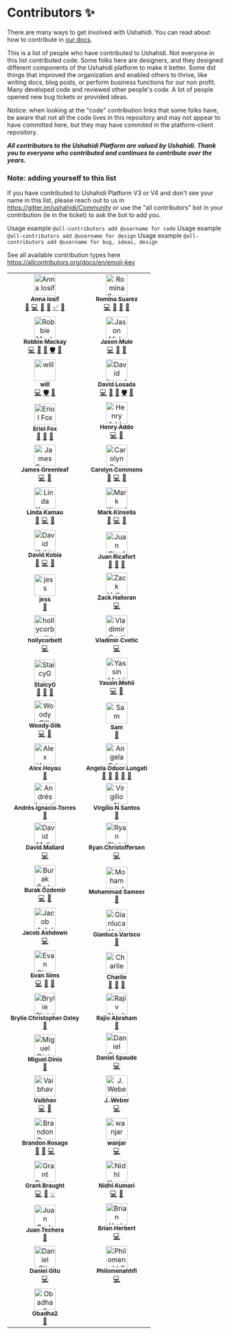 # Contributors ✨

There are many ways to get involved with Ushahidi. You can read about how to contribute in [our docs](https://docs.ushahidi.com/platform-developer-documentation/contributing-or-getting-involved).

This is a list of people who have contributed to Ushahidi. Not everyone in this list contributed code. Some folks here are designers, and they designed different components of the Ushahidi platform to make it better. Some did things that improved the organization and enabled others to thrive, like writing docs, blog posts, or perform business functions for our non profit. Many developed code and reviewed other people's code. A lot of people opened new bug tickets or provided ideas. 

Notice: when looking at the "code" contribution links that some folks have, be aware that not all the code lives in this repository and may not appear to have committed here, but they may have commited in the platform-client repository. 

***All contributors to the Ushahidi Platform are valued by Ushahidi. Thank you to everyone who contributed and continues to contribute over the years.***

### Note: adding yourself to this list

If you have contributed to Ushahidi Platform V3 or V4 and don't see your name in this list, please reach out to us in https://gitter.im/ushahidi/Community or use the "all contributors" bot in your contribution (ie in the ticket) to ask the bot to add you. 

Usage example `@all-contributors add @username for code` 
Usage example `@all-contributors add @username for design` 
Usage example `@all-contributors add @username for bug, ideas, design` 

See all available contribution types here https://allcontributors.org/docs/en/emoji-key

<!-- ALL-CONTRIBUTORS-LIST:START - Do not remove or modify this section -->
<!-- prettier-ignore -->
<table>
  <tr>
    <td align="center"><a href="https://github.com/Angamanga"><img src="https://avatars3.githubusercontent.com/u/8624777?v=4" width="50px;" alt="Anna Iosif"/><br /><sub><b>Anna Iosif</b></sub></a><br /><a href="https://github.com/ushahidi/platform/commits?author=Angamanga" title="Documentation">📖</a> <a href="https://github.com/ushahidi/platform/commits?author=Angamanga" title="Code">💻</a> <a href="https://github.com/ushahidi/platform/issues?q=author%3AAngamanga" title="Bug reports">🐛</a> <a href="#review-Angamanga" title="Reviewed Pull Requests">👀</a> <a href="#tutorial-Angamanga" title="Tutorials">✅</a> <a href="#ideas-Angamanga" title="Ideas, Planning, & Feedback">🤔</a></td>
    <td align="center"><a href="https://github.com/rowasc"><img src="https://avatars0.githubusercontent.com/u/2434401?v=4" width="50px;" alt="Romina Suarez"/><br /><sub><b>Romina Suarez</b></sub></a><br /><a href="https://github.com/ushahidi/platform/commits?author=rowasc" title="Code">💻</a> <a href="https://github.com/ushahidi/platform/commits?author=rowasc" title="Documentation">📖</a> <a href="#ideas-rowasc" title="Ideas, Planning, & Feedback">🤔</a> <a href="#review-rowasc" title="Reviewed Pull Requests">👀</a></td>
  </tr>
  <tr>
    <td align="center"><a href="http://robbiemackay.com"><img src="https://avatars2.githubusercontent.com/u/7965?v=4" width="50px;" alt="Robbie Mackay"/><br /><sub><b>Robbie Mackay</b></sub></a><br /><a href="https://github.com/ushahidi/platform/commits?author=rjmackay" title="Code">💻</a> <a href="#review-rjmackay" title="Reviewed Pull Requests">👀</a> <a href="#ideas-rjmackay" title="Ideas, Planning, & Feedback">🤔</a> <a href="#security-rjmackay" title="Security">🛡️</a> <a href="https://github.com/ushahidi/platform/issues?q=author%3Arjmackay" title="Bug reports">🐛</a></td>
    <td align="center"><a href="https://github.com/jasonmule"><img src="https://avatars0.githubusercontent.com/u/150815?v=4" width="50px;" alt="Jason Mule"/><br /><sub><b>Jason Mule</b></sub></a><br /><a href="https://github.com/ushahidi/platform/commits?author=jasonmule" title="Code">💻</a> <a href="https://github.com/ushahidi/platform/issues?q=author%3Ajasonmule" title="Bug reports">🐛</a> <a href="#review-jasonmule" title="Reviewed Pull Requests">👀</a></td>
  </tr>
  <tr>
    <td align="center"><a href="https://github.com/willdoran"><img src="https://avatars3.githubusercontent.com/u/2694405?v=4" width="50px;" alt="will"/><br /><sub><b>will</b></sub></a><br /><a href="https://github.com/ushahidi/platform/commits?author=willdoran" title="Code">💻</a> <a href="#security-willdoran" title="Security">🛡️</a> <a href="#review-willdoran" title="Reviewed Pull Requests">👀</a></td>
    <td align="center"><a href="http://tuxpiper.com"><img src="https://avatars3.githubusercontent.com/u/467393?v=4" width="50px;" alt="David Losada"/><br /><sub><b>David Losada</b></sub></a><br /><a href="https://github.com/ushahidi/platform/commits?author=tuxpiper" title="Code">💻</a> <a href="#review-tuxpiper" title="Reviewed Pull Requests">👀</a> <a href="#ideas-tuxpiper" title="Ideas, Planning, & Feedback">🤔</a> <a href="#security-tuxpiper" title="Security">🛡️</a> <a href="https://github.com/ushahidi/platform/issues?q=author%3Atuxpiper" title="Bug reports">🐛</a></td>
  </tr>
  <tr>
    <td align="center"><a href="http://www.erioldoesdesign.com"><img src="https://avatars0.githubusercontent.com/u/11681324?v=4" width="50px;" alt="Eriol Fox"/><br /><sub><b>Eriol Fox</b></sub></a><br /><a href="#design-Erioldoesdesign" title="Design">🎨</a> <a href="https://github.com/ushahidi/platform/commits?author=Erioldoesdesign" title="Documentation">📖</a> <a href="#ideas-Erioldoesdesign" title="Ideas, Planning, & Feedback">🤔</a></td>
    <td align="center"><a href="http://www.addhen.org"><img src="https://avatars0.githubusercontent.com/u/73175?v=4" width="50px;" alt="Henry Addo"/><br /><sub><b>Henry Addo</b></sub></a><br /><a href="https://github.com/ushahidi/platform/commits?author=eyedol" title="Code">💻</a> <a href="#review-eyedol" title="Reviewed Pull Requests">👀</a></td>
  </tr>
  <tr>
    <td align="center"><a href="https://james.greenle.af"><img src="https://avatars0.githubusercontent.com/u/915878?v=4" width="50px;" alt="James Greenleaf"/><br /><sub><b>James Greenleaf</b></sub></a><br /><a href="https://github.com/ushahidi/platform/commits?author=aMoniker" title="Code">💻</a> <a href="#review-aMoniker" title="Reviewed Pull Requests">👀</a></td>
    <td align="center"><a href="https://github.com/crcommons"><img src="https://avatars0.githubusercontent.com/u/8941223?v=4" width="50px;" alt="Carolyn Commons"/><br /><sub><b>Carolyn Commons</b></sub></a><br /><a href="#review-crcommons" title="Reviewed Pull Requests">👀</a> <a href="https://github.com/ushahidi/platform/commits?author=crcommons" title="Code">💻</a> <a href="#ideas-crcommons" title="Ideas, Planning, & Feedback">🤔</a></td>
  </tr>
  <tr>
    <td align="center"><a href="http://www.codediva.co.ke"><img src="https://avatars3.githubusercontent.com/u/155218?v=4" width="50px;" alt="Linda Kamau"/><br /><sub><b>Linda Kamau</b></sub></a><br /><a href="#review-kamaulynder" title="Reviewed Pull Requests">👀</a> <a href="https://github.com/ushahidi/platform/commits?author=kamaulynder" title="Code">💻</a> <a href="#ideas-kamaulynder" title="Ideas, Planning, & Feedback">🤔</a></td>
    <td align="center"><a href="https://github.com/kinstelli"><img src="https://avatars0.githubusercontent.com/u/6600708?v=4" width="50px;" alt="Mark Kinsella"/><br /><sub><b>Mark Kinsella</b></sub></a><br /><a href="#review-kinstelli" title="Reviewed Pull Requests">👀</a> <a href="https://github.com/ushahidi/platform/commits?author=kinstelli" title="Code">💻</a> <a href="#ideas-kinstelli" title="Ideas, Planning, & Feedback">🤔</a></td>
  </tr>
  <tr>
    <td align="center"><a href="http://www.kobia.net"><img src="https://avatars3.githubusercontent.com/u/184092?v=4" width="50px;" alt="David Kobia"/><br /><sub><b>David Kobia</b></sub></a><br /><a href="#review-dkobia" title="Reviewed Pull Requests">👀</a> <a href="https://github.com/ushahidi/platform/commits?author=dkobia" title="Code">💻</a> <a href="#ideas-dkobia" title="Ideas, Planning, & Feedback">🤔</a></td>
    <td align="center"><a href="https://github.com/jrtricafort"><img src="https://avatars1.githubusercontent.com/u/37776843?v=4" width="50px;" alt="Juan Ricafort"/><br /><sub><b>Juan Ricafort</b></sub></a><br /><a href="#ideas-jrtricafort" title="Ideas, Planning, & Feedback">🤔</a> <a href="https://github.com/ushahidi/platform/issues?q=author%3Ajrtricafort" title="Bug reports">🐛</a> <a href="#business-jrtricafort" title="Business development">💼</a></td>
  </tr>
  <tr>
    <td align="center"><a href="http://jessachandler.com"><img src="https://avatars3.githubusercontent.com/u/7316730?v=4" width="50px;" alt="jess"/><br /><sub><b>jess</b></sub></a><br /><a href="https://github.com/ushahidi/platform/commits?author=monkeywithacupcake" title="Documentation">📖</a></td>
    <td align="center"><a href="https://github.com/zhalloran"><img src="https://avatars0.githubusercontent.com/u/446225?v=4" width="50px;" alt="Zack Halloran"/><br /><sub><b>Zack Halloran</b></sub></a><br /><a href="https://github.com/ushahidi/platform/commits?author=zhalloran" title="Code">💻</a></td>
  </tr>
  <tr>
    <td align="center"><a href="https://github.com/hollycorbett"><img src="https://avatars2.githubusercontent.com/u/849131?v=4" width="50px;" alt="hollycorbett"/><br /><sub><b>hollycorbett</b></sub></a><br /><a href="https://github.com/ushahidi/platform/commits?author=hollycorbett" title="Code">💻</a></td>
    <td align="center"><a href="http://ferdinand.rs"><img src="https://avatars1.githubusercontent.com/u/644800?v=4" width="50px;" alt="Vladimir Cvetic"/><br /><sub><b>Vladimir Cvetic</b></sub></a><br /><a href="https://github.com/ushahidi/platform/commits?author=cvele" title="Code">💻</a></td>
  </tr>
  <tr>
    <td align="center"><a href="https://github.com/StaicyG"><img src="https://avatars0.githubusercontent.com/u/25605883?v=4" width="50px;" alt="StaicyG"/><br /><sub><b>StaicyG</b></sub></a><br /><a href="#ideas-StaicyG" title="Ideas, Planning, & Feedback">🤔</a> <a href="https://github.com/ushahidi/platform/commits?author=StaicyG" title="Documentation">📖</a> <a href="#question-StaicyG" title="Answering Questions">💬</a></td>
    <td align="center"><a href="https://github.com/ymohii"><img src="https://avatars0.githubusercontent.com/u/6831661?v=4" width="50px;" alt="Yassin Mohii"/><br /><sub><b>Yassin Mohii</b></sub></a><br /><a href="https://github.com/ushahidi/platform/commits?author=ymohii" title="Code">💻</a> <a href="#review-ymohii" title="Reviewed Pull Requests">👀</a></td>
  </tr>
  <tr>
    <td align="center"><a href="https://www.shadowhand.com/"><img src="https://avatars3.githubusercontent.com/u/38203?v=4" width="50px;" alt="Woody Gilk"/><br /><sub><b>Woody Gilk</b></sub></a><br /><a href="https://github.com/ushahidi/platform/commits?author=shadowhand" title="Code">💻</a> <a href="#review-shadowhand" title="Reviewed Pull Requests">👀</a></td>
    <td align="center"><a href="https://github.com/samtheson"><img src="https://avatars0.githubusercontent.com/u/958800?v=4" width="50px;" alt="Sam"/><br /><sub><b>Sam</b></sub></a><br /><a href="https://github.com/ushahidi/platform/commits?author=samtheson" title="Documentation">📖</a></td>
  </tr>
  <tr>
    <td align="center"><a href="https://lexoyo.me"><img src="https://avatars0.githubusercontent.com/u/715377?v=4" width="50px;" alt="Alex Hoyau"/><br /><sub><b>Alex Hoyau</b></sub></a><br /><a href="https://github.com/ushahidi/platform/commits?author=lexoyo" title="Documentation">📖</a></td>
    <td align="center"><a href="https://github.com/aoduor"><img src="https://avatars1.githubusercontent.com/u/721918?v=4" width="50px;" alt="Angela Oduor Lungati"/><br /><sub><b>Angela Oduor Lungati</b></sub></a><br /><a href="https://github.com/ushahidi/platform/commits?author=aoduor" title="Documentation">📖</a> <a href="#ideas-aoduor" title="Ideas, Planning, & Feedback">🤔</a> <a href="https://github.com/ushahidi/platform/issues?q=author%3Aaoduor" title="Bug reports">🐛</a> <a href="#question-aoduor" title="Answering Questions">💬</a> <a href="#business-aoduor" title="Business development">💼</a></td>
  </tr>
  <tr>
    <td align="center"><a href="http://aitorres.com.ve"><img src="https://avatars3.githubusercontent.com/u/26191851?v=4" width="50px;" alt="Andrés Ignacio Torres"/><br /><sub><b>Andrés Ignacio Torres</b></sub></a><br /><a href="https://github.com/ushahidi/platform/commits?author=aitorres" title="Documentation">📖</a></td>
    <td align="center"><a href="https://github.com/virgilio"><img src="https://avatars0.githubusercontent.com/u/276746?v=4" width="50px;" alt="Virgílio N Santos"/><br /><sub><b>Virgílio N Santos</b></sub></a><br /><a href="https://github.com/ushahidi/platform/commits?author=virgilio" title="Documentation">📖</a></td>
  </tr>
  <tr>
    <td align="center"><a href="https://davidmallard.id.au/"><img src="https://avatars3.githubusercontent.com/u/3615012?v=4" width="50px;" alt="David Mallard"/><br /><sub><b>David Mallard</b></sub></a><br /><a href="https://github.com/ushahidi/platform/commits?author=tobiasziegler" title="Code">💻</a></td>
    <td align="center"><a href="https://ryanchristo.com/"><img src="https://avatars3.githubusercontent.com/u/12519942?v=4" width="50px;" alt="Ryan Christoffersen"/><br /><sub><b>Ryan Christoffersen</b></sub></a><br /><a href="https://github.com/ushahidi/platform/commits?author=ryanchristo" title="Code">💻</a></td>
  </tr>
  <tr>
    <td align="center"><a href="https://ozdemirburak.com"><img src="https://avatars3.githubusercontent.com/u/5355510?v=4" width="50px;" alt="Burak Özdemir"/><br /><sub><b>Burak Özdemir</b></sub></a><br /><a href="https://github.com/ushahidi/platform/commits?author=ozdemirburak" title="Code">💻</a> <a href="https://github.com/ushahidi/platform/issues?q=author%3Aozdemirburak" title="Bug reports">🐛</a></td>
    <td align="center"><a href="http://m-sameer.github.io"><img src="https://avatars1.githubusercontent.com/u/28915865?v=4" width="50px;" alt="Mohammad Sameer"/><br /><sub><b>Mohammad Sameer</b></sub></a><br /><a href="https://github.com/ushahidi/platform/commits?author=m-sameer" title="Documentation">📖</a></td>
  </tr>
  <tr>
    <td align="center"><a href="http://www.coherent.technology"><img src="https://avatars3.githubusercontent.com/u/677893?v=4" width="50px;" alt="Jacob Ashdown"/><br /><sub><b>Jacob Ashdown</b></sub></a><br /><a href="https://github.com/ushahidi/platform/commits?author=jcbashdown" title="Code">💻</a></td>
    <td align="center"><a href="https://github.com/gvarisco"><img src="https://avatars3.githubusercontent.com/u/945486?v=4" width="50px;" alt="Gianluca Varisco"/><br /><sub><b>Gianluca Varisco</b></sub></a><br /><a href="https://github.com/ushahidi/platform/commits?author=gvarisco" title="Documentation">📖</a></td>
  </tr>
  <tr>
    <td align="center"><a href="https://keybase.io/evansims"><img src="https://avatars2.githubusercontent.com/u/3093?v=4" width="50px;" alt="Evan Sims"/><br /><sub><b>Evan Sims</b></sub></a><br /><a href="https://github.com/ushahidi/platform/commits?author=evansims" title="Code">💻</a> <a href="https://github.com/ushahidi/platform/issues?q=author%3Aevansims" title="Bug reports">🐛</a> <a href="#review-evansims" title="Reviewed Pull Requests">👀</a></td>
    <td align="center"><a href="https://github.com/caharding"><img src="https://avatars0.githubusercontent.com/u/1618793?v=4" width="50px;" alt="Charlie"/><br /><sub><b>Charlie</b></sub></a><br /><a href="https://github.com/ushahidi/platform/commits?author=caharding" title="Documentation">📖</a> <a href="#ideas-caharding" title="Ideas, Planning, & Feedback">🤔</a> <a href="#business-caharding" title="Business development">💼</a></td>
  </tr>
  <tr>
    <td align="center"><a href="https://bryliechristopheroxley.info"><img src="https://avatars1.githubusercontent.com/u/17307?v=4" width="50px;" alt="Brylie Christopher Oxley"/><br /><sub><b>Brylie Christopher Oxley</b></sub></a><br /><a href="https://github.com/ushahidi/platform/commits?author=brylie" title="Documentation">📖</a></td>
    <td align="center"><a href="https://github.com/RAbraham"><img src="https://avatars3.githubusercontent.com/u/214189?v=4" width="50px;" alt="Rajiv Abraham"/><br /><sub><b>Rajiv Abraham</b></sub></a><br /><a href="https://github.com/ushahidi/platform/commits?author=RAbraham" title="Documentation">📖</a></td>
  </tr>
  <tr>
    <td align="center"><a href="https://github.com/MigDinny"><img src="https://avatars0.githubusercontent.com/u/6632800?v=4" width="50px;" alt="Miguel Dinis"/><br /><sub><b>Miguel Dinis</b></sub></a><br /><a href="https://github.com/ushahidi/platform/commits?author=MigDinny" title="Documentation">📖</a></td>
    <td align="center"><a href="https://github.com/spaudanjo"><img src="https://avatars1.githubusercontent.com/u/249210?v=4" width="50px;" alt="Daniel Spaude"/><br /><sub><b>Daniel Spaude</b></sub></a><br /><a href="https://github.com/ushahidi/platform/commits?author=spaudanjo" title="Code">💻</a></td>
  </tr>
  <tr>
    <td align="center"><a href="http://recombine.net"><img src="https://avatars0.githubusercontent.com/u/863674?v=4" width="50px;" alt="Vaibhav"/><br /><sub><b>Vaibhav</b></sub></a><br /><a href="https://github.com/ushahidi/platform/commits?author=vbhv" title="Code">💻</a> <a href="#design-vbhv" title="Design">🎨</a></td>
    <td align="center"><a href="http://www.jessicaweber.io"><img src="https://avatars0.githubusercontent.com/u/28212184?v=4" width="50px;" alt="J. Weber"/><br /><sub><b>J. Weber</b></sub></a><br /><a href="https://github.com/ushahidi/platform/commits?author=jessicaweberdev" title="Code">💻</a></td>
  </tr>
  <tr>
    <td align="center"><a href="http://brandonrosage.com"><img src="https://avatars3.githubusercontent.com/u/1136279?v=4" width="50px;" alt="Brandon Rosage"/><br /><sub><b>Brandon Rosage</b></sub></a><br /><a href="#design-brandonrosage" title="Design">🎨</a> <a href="https://github.com/ushahidi/platform/issues?q=author%3Abrandonrosage" title="Bug reports">🐛</a> <a href="https://github.com/ushahidi/platform/commits?author=brandonrosage" title="Code">💻</a></td>
    <td align="center"><a href="https://github.com/wanjar"><img src="https://avatars0.githubusercontent.com/u/8712110?v=4" width="50px;" alt="wanjar"/><br /><sub><b>wanjar</b></sub></a><br /><a href="https://github.com/ushahidi/platform/commits?author=wanjar" title="Code">💻</a></td>
  </tr>
  <tr>
    <td align="center"><a href="http://users.dickinson.edu/~braught/"><img src="https://avatars3.githubusercontent.com/u/16962482?v=4" width="50px;" alt="Grant Braught"/><br /><sub><b>Grant Braught</b></sub></a><br /><a href="https://github.com/ushahidi/platform/commits?author=braughtg" title="Code">💻</a> <a href="https://github.com/ushahidi/platform/issues?q=author%3Abraughtg" title="Bug reports">🐛</a> <a href="#example-braughtg" title="Examples">💡</a></td>
    <td align="center"><a href="http://nidhikjha.github.io"><img src="https://avatars3.githubusercontent.com/u/39872794?v=4" width="50px;" alt="Nidhi Kumari"/><br /><sub><b>Nidhi Kumari</b></sub></a><br /><a href="https://github.com/ushahidi/platform/commits?author=NidhiKJha" title="Code">💻</a> <a href="#blog-NidhiKJha" title="Blogposts">📝</a></td>
  </tr>
  <tr>
    <td align="center"><a href="https://github.com/jtechera"><img src="https://avatars1.githubusercontent.com/u/1594608?v=4" width="50px;" alt="Juan Techera"/><br /><sub><b>Juan Techera</b></sub></a><br /><a href="https://github.com/ushahidi/platform/commits?author=jtechera" title="Documentation">📖</a></td>
    <td align="center"><a href="http://brianherbert.com"><img src="https://avatars2.githubusercontent.com/u/106068?v=4" width="50px;" alt="Brian Herbert"/><br /><sub><b>Brian Herbert</b></sub></a><br /><a href="https://github.com/ushahidi/platform/commits?author=brianherbert" title="Code">💻</a></td>
  </tr>
  <tr>
    <td align="center"><a href="https://github.com/gitudaniel"><img src="https://avatars1.githubusercontent.com/u/17337808?v=4" width="50px;" alt=" Daniel Gitu"/><br /><sub><b> Daniel Gitu</b></sub></a><br /><a href="https://github.com/ushahidi/platform/commits?author=gitudaniel" title="Code">💻</a></td>
    <td align="center"><a href="https://github.com/Philomenahhfl"><img src="https://avatars0.githubusercontent.com/u/25051453?v=4" width="50px;" alt="Philomenahhfl"/><br /><sub><b>Philomenahhfl</b></sub></a><br /><a href="https://github.com/ushahidi/platform/commits?author=Philomenahhfl" title="Code">💻</a></td>
  </tr>
  <tr>
    <td align="center"><a href="https://www.linkedin.com/in/walterobadha/"><img src="https://avatars1.githubusercontent.com/u/38259840?v=4" width="50px;" alt="Obadha2"/><br /><sub><b>Obadha2</b></sub></a><br /><a href="https://github.com/ushahidi/platform/issues?q=author%3AObadha2" title="Bug reports">🐛</a></td>
  </tr>
</table>

<!-- ALL-CONTRIBUTORS-LIST:END -->


